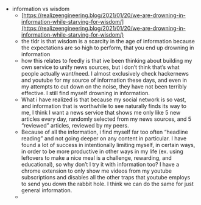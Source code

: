 - information vs wisdom
	- [https://realizeengineering.blog/2021/01/20/we-are-drowning-in-information-while-starving-for-wisdom/](https://realizeengineering.blog/2021/01/20/we-are-drowning-in-information-while-starving-for-wisdom/)
	- the tldr is that wisdom is a scarcity in the age of information because the expectations are so high to perform, that you end up drowning in information
	- how this relates to feedly is that ive been thinking about building my own service to unify news sources, but i don’t think that’s what people actually want/need. I almost exclusively check hackernews and youtube for my source of information these days, and even in my attempts to cut down on the noise, they have not been terribly effective. I still find myself drowning in information.
	- What i have realized is that because my social network is so vast, and information that is worthwhile to see naturally finds its way to me, I think I want a news service that shows me only like 5 new articles every day, randomly selected from my news sources, and 5 “reviewed” articles, reviewed by my peers.
	- Because of all the information, i find myself far too often “headline reading” and not going deeper on any content in particular. I have found a lot of success in intentionally limiting myself, in certain ways, in order to be more productive in other ways in my life (ex. using leftovers to make a nice meal is a challenge, rewarding, and educational), so why don’t I try it with information too? I have a chrome extension to only show me videos from my youtube  subscriptions and disables all the other traps that youtube employs to send you down the rabbit hole. I think we can do the same for just general information.
	-